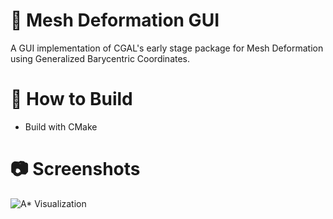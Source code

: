 # 🧊 Mesh Deformation GUI
A GUI implementation of CGAL's early stage package for Mesh Deformation using Generalized Barycentric Coordinates.

# 🧱 How to Build
* Build with CMake

# 📷 Screenshots
<img
  src="https://imgur.com/1MvWDVA.png"
  title="A* Visualization">

